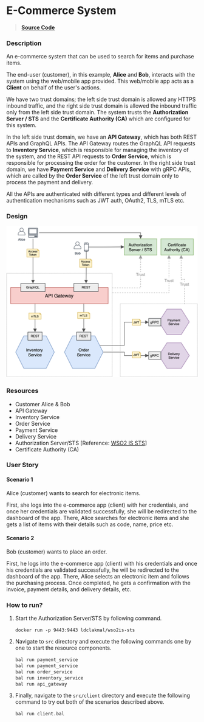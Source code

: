 # E-Commerce System

> [**Source Code**](https://github.com/ldclakmal/ballerina-security/tree/master/scenarios/e-commerce-system)

### Description

An e-commerce system that can be used to search for items and purchase items. 

The end-user (customer), in this example, **Alice** and **Bob**, interacts with the system using the web/mobile app provided. This web/mobile app acts as a **Client** on behalf of the user's actions.

We have two trust domains; the left side trust domain is allowed any HTTPS inbound traffic, and the right side trust domain is allowed the inbound traffic only from the left side trust domain. The system trusts the **Authorization Server / STS** and the **Certificate Authority (CA)** which are configured for this system.

In the left side trust domain, we have an **API Gateway**, which has both REST APIs and GraphQL APIs. The API Gateway routes the GraphQL API requests to **Inventory Service**, which is responsible for managing the inventory of the system, and the REST API requests to **Order Service**, which is responsible for processing the order for the customer.
In the right side trust domain, we have **Payment Service** and **Delivery Service** with gRPC APIs, which are called by the **Order Service** of the left trust domain only to process the payment and delivery.

All the APIs are authenticated with different types and different levels of authentication mechanisms such as JWT auth, OAuth2, TLS, mTLS etc.

### Design

![figure-1](./figure-1.png)

### Resources

- Customer Alice & Bob
- API Gateway
- Inventory Service
- Order Service
- Payment Service
- Delivery Service
- Authorization Server/STS [Reference: [WSO2 IS STS](https://hub.docker.com/r/ldclakmal/wso2is-sts)]
- Certificate Authority (CA)

### User Story

#### Scenario 1

Alice (customer) wants to search for electronic items.

First, she logs into the e-commerce app (client) with her credentials, and once her credentials are validated successfully, she will be redirected to the dashboard of the app. There, Alice searches for electronic items and she gets a list of items with their details such as code, name, price etc.

#### Scenario 2

Bob (customer) wants to place an order.

First, he logs into the e-commerce app (client) with his credentials and once his credentials are validated successfully, he will be redirected to the dashboard of the app. There, Alice selects an electronic item and follows the purchasing process. Once completed, he gets a confirmation with the invoice, payment details, and delivery details, etc.

### How to run?

1. Start the Authorization Server/STS by following command.

    ```shell
    docker run -p 9443:9443 ldclakmal/wso2is-sts
    ```

2. Navigate to `src` directory and execute the following commands one by one to start the resource components.

    ```shell
    bal run payment_service
    bal run payment_service
    bal run order_service
    bal run inventory_service
    bal run api_gateway
    ```

3. Finally, navigate to the `src/client` directory and execute the following command to try out both of the scenarios described above.

    ```shell
    bal run client.bal
    ```
